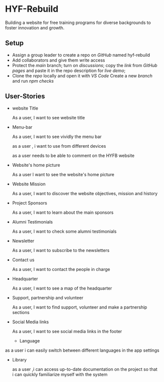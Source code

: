 # HYF-Rebuild

Building a website for free training programs for diverse backgrounds to foster
innovation and growth.

## Setup

- Assign a group leader to create a repo on _GitHub_ named hyf-rebuild
- Add collaborators and give them write access
- Protect the _main_ branch; turn on _discussions_; copy the _link_ from _GitHub
  pages_ and paste it in the repo description for _live demo_;
- Clone the _repo_ locally and open it with _VS Code_ Create a new _branch_ and
  run _npm checks_

## User-Stories

- website Title

  As a user, I want to see website title

- Menu-bar

  As a user, I want to see vividly the menu bar
  
  as a user , i want to use from different  devices
  
  as a user needs to be able to comment on the HYFB website

- Website's home picture

  As a user I want to see the website's home picture

- Website Mission

  As a user, I want to discover the website objectives, mission and history

- Project Sponsors

  As a user, I want to learn about the main sponsors

- Alumni Testimonials

  As a user, I want to check some alumni testimonials

- Newsletter

  As a user, I want to subscribe to the newsletters

- Contact us

  As a user, I want to contact the people in charge

- Headquarter

  As a user, I want to see a map of the headquarter

- Support, partnership and volunteer

  As a user, I want to find support, volunteer and make a partnership sections

- Social Media links

  As a user, I want to see social media links in the footer
  
  - Language

 as a  user i can easily switch between  different languages in the app
  settings
  
  
- Library

  as a user ,i can access up-to-date documentation on the project so that
  i can quickly familiarize myself with the system

